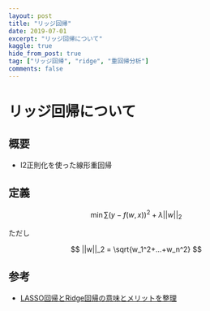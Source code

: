 ```yaml
---
layout: post
title: "リッジ回帰"
date: 2019-07-01
excerpt: "リッジ回帰について"
kaggle: true
hide_from_post: true
tag: ["リッジ回帰", "ridge", "重回帰分析"]
comments: false
---
```


# リッジ回帰について

## 概要
 - l2正則化を使った線形重回帰

## 定義

$$
\min \sum(y-f(w,x))^2 + \lambda ||w||_2
$$

ただし

$$
||w||_2 = \sqrt{w_1^2+...+w_n^2}
$$

## 参考
 - [LASSO回帰とRidge回帰の意味とメリットを整理](https://mathwords.net/lasso)
